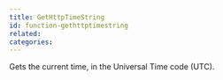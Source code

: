 ```yaml
---
title: GetHttpTimeString
id: function-gethttptimestring
related:
categories:
---
```


Gets the current time, in the Universal Time code (UTC).
